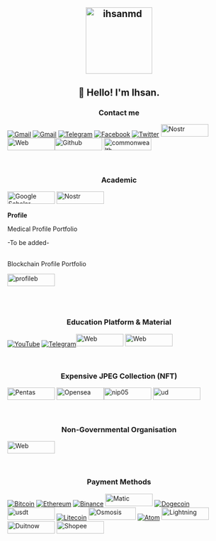 <h2 align="center"><img align="center" height="150" alt="ihsanmd" src="https://imgproxy.iris.to/insecure/plain/https://nostr.build/i/nostr.build_20fa7c4afff5ce37917c12134a1c139b507cf6bfd202645a86f370366f7512a4.jpg" href="https://iris.to/ihsanmd"/></h2>


<h2 align="center">👋 Hello! I'm Ihsan.</h2>
 
 <h3 align="center">Contact me</h3>

[![Gmail](https://img.shields.io/badge/Gmail-D14836?style=for-the-badge&logo=gmail&logoColor=white)](mailto:ihsamd@ytjt.org)
[![Gmail](https://img.shields.io/badge/Gmail-D14836?style=for-the-badge&logo=gmail&logoColor=white)](mailto:ihsanmd@skiff.com)
[![Telegram](https://img.shields.io/badge/Telegram-2CA5E0?style=for-the-badge&logo=telegram&logoColor=white)](https://t.me/encik_kubis)
[![Facebook](https://img.shields.io/badge/Facebook-%231877F2.svg?style=for-the-badge&logo=Facebook&logoColor=white)](https://facebook.com/ihsanmd.nft)
[![Twitter](https://img.shields.io/badge/Twitter-%231DA1F2.svg?style=for-the-badge&logo=Twitter&logoColor=white)](https://twitter.com/ihsanmd_)
[<img height="28" width="107" alt="Nostr" src="https://images.indianexpress.com/2022/12/nostr-feat.jpg" />](https://iris.to/ihsanmd) [<img height="28" width="107" alt="Web" src="https://i.imgur.com/NQsm1wi.png"/>](https://ihsanmd.com)[<img height="28" width="107" alt="Github" src="https://git-scm.com/images/logos/downloads/Git-Logo-1788C.png" />](https://github.com/drihsanmy) [<img height="28" width="107" alt="commonwealth" src="https://i.imgur.com/L5lGdHt.png" />](https://commonwealth.im/osmosis/account/osmo1azeqrnhxyznjzs2txccjj2yh9sxg8rtz9yqj4j)

<br>
 <h3 align="center">Academic</h3>
 
 
[<img align="center" height="28" width="107" alt="Google Scholar" src="https://encrypted-tbn0.gstatic.com/images?q=tbn:ANd9GcTKPf5kjRx7VKfmgo6NdLz8-EURYaqyWl-ZWA&usqp=CAU"/>](https://scholar.google.com/citations?user=XPBwimcAAAAJ&hl=en&oi=sra)   [<img align="center" height="28" width="107" alt="Nostr" src="https://images.indianexpress.com/2022/12/nostr-feat.jpg" />](https://iris.to/drihsan)
<br>
<br>
<b>Profile</b>

Medical Profile Portfolio

-To be added-
<br>
<br>

Blockchain Profile Portfolio

[<img height="28" width="107" alt="profileb" src="https://encrypted-tbn0.gstatic.com/images?q=tbn:ANd9GcSRWpGeJCTe3Y9wGMRHEBe1adxEAGdNxgMVuA&usqp=CAU"/>](https://drive.google.com/file/d/14OX8jnZhFYLJ_bNXeneENljHP1LMyq_x/view?usp=drivesdk)
 

<br>
<br>
 <h3 align="center">Education Platform & Material</h3>
 
 
[![YouTube](https://img.shields.io/badge/YouTube-%23FF0000.svg?style=for-the-badge&logo=YouTube&logoColor=white)](https://youtube.com/@MySekolahKriptoTV)
[![Telegram](https://img.shields.io/badge/Telegram-2CA5E0?style=for-the-badge&logo=telegram&logoColor=white)](https://t.me/ihsankingcrypto)[<img height="28" width="107" alt="Web" src="https://www.kindpng.com/picc/m/137-1372514_my-website-logo-png-transparent-png.png"/>](https://edu.ytjt.org)
[<img height="28" width="107" alt="Web" src="https://cdn-icons-png.flaticon.com/512/1367/1367671.png"/>](https://saudagartraining.kiah.store/e-commerce/product/42521)

<br>
 <h3 align="center">Expensive JPEG Collection (NFT)</h3>
 
[<img height="28" width="107" alt="Pentas" src="https://www.pentas.io/pentas-logo-text.svg" />](https://app.pentas.io/user/0xD5DBBEd0c1fb0399A2AAF25bF802bb99Af6EE593) [<img height="28" width="107" alt="Opensea" src="https://storage.googleapis.com/opensea-static/Logomark/OpenSea-Full-Logo%20(dark).png" />](https://opensea.io/0xD5DBBEd0c1fb0399A2AAF25bF802bb99Af6EE593)[<img height="28" width="107" alt="nip05" src="https://i.ibb.co/Tt7pwvr/IMG-20230211-112624-594.jpg" />](https://saudagartraining.kiah.store/e-commerce/product/42522)  [<img height="28" width="107" alt="ud" src="https://mma.prnewswire.com/media/1550425/unstoppabledomains_Logo.jpg?p=twitter" />](https://saudagartraining.kiah.store/e-commerce/product/42526)


<br>
 <h3 align="center">Non-Governmental Organisation</h3>
 
[<img height="28" width="107" alt="Web" src="https://www.kindpng.com/picc/m/137-1372514_my-website-logo-png-transparent-png.png"/>](https://sekolahkripto.org)

<br>
 <h3 align="center">Payment Methods</h3>
 
[![Bitcoin](https://img.shields.io/badge/Bitcoin-000?style=for-the-badge&logo=bitcoin&logoColor=white)](https://app.starname.me/profile/ihsanmd*me/BTC/)
[![Ethereum](https://img.shields.io/badge/Ethereum-3C3C3D?style=for-the-badge&logo=Ethereum&logoColor=white)](https://app.starname.me/profile/ihsanmd*me/ETH/)
[![Binance](https://img.shields.io/badge/Binance-FCD535?style=for-the-badge&logo=binance&logoColor=white)](https://ihsanmd.bit.cc) [<img height="28" width="107" alt="Matic" src="https://uploads-ssl.webflow.com/5f9a1900790900e2b7f25ba1/611f9d12419f2e2b75f158fb_polygon-logo.svg"/>](https://ud.me/ihsanmd.nft)
[![Dogecoin](https://img.shields.io/badge/dogecoin-B59A30?style=for-the-badge&logo=dogecoin&logoColor=white)](https://app.starname.me/profile/ihsanmd*me/DOGE/) [<img height="28" width="107" alt="usdt" src="https://encrypted-tbn0.gstatic.com/images?q=tbn:ANd9GcTQ14sLXjVYgs4FlRCtpHwYJklKBGepDt1Rqw&usqp"/>](https://app.starname.me/profile/ihsanmd*me/USDT/)
[![Litecoin](https://img.shields.io/badge/Litecoin-A6A9AA?style=for-the-badge&logo=Litecoin&logoColor=white)](https://app.starname.me/profile/ihsanmd*me/LTC/)
[<img height="28" width="107" alt="Osmosis" src="https://mma.prnewswire.com/media/1815294/Osmosis_Logo.jpg?p=facebook"/>](https://app.starname.me/profile/ihsanmd*me/OSMO/)
[![Atom](https://img.shields.io/badge/Atom-%2366595C.svg?style=for-the-badge&logo=atom&logoColor=white)](https://app.starname.me/profile/ihsanmd*me/ATOM)
[<img height="28" width="107" alt="Lightning" src="https://encrypted-tbn0.gstatic.com/images?q=tbn:ANd9GcSPXmzRv4wSt6nwItgvnQW98IwjQbAn_R0_fg&usqp=CAU"/>](lightning:ihsanmd@getalby.com)[<img height="28" width="107" alt="Duitnow" src="https://adyen.getbynder.com/m/6b88bd989d3ed2a/webimage-pmx-logo-duitnow.jpg"/>](https://drive.google.com/file/d/1aKfaokCEYeaA5WlYHcrqS8Kpnz8E88zi/view?usp=drivesdk) [<img height="28" width="107" alt="Shopee" src="https://i0.wp.com/www.adobomagazine.com/wp-content/uploads/2015/12/shopee-newspage.jpg?fit=563%2C296&ssl=1"/>](https://wsa.wallet.airpay.com.my/qr/00a91d0a03dc0af42662?smtt=0.0.3)
